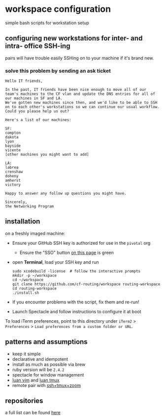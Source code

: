 # workspace configuration
simple bash scripts for workstation setup

## configuring new workstations for inter- and intra- office SSH-ing

pairs will have trouble easily SSHing on to your machine if it's brand new.

### solve this problem by sending an ask ticket

```
Hello IT friends,

In the past, IT friends have been nice enough to move all of our team's machines to the CF vlan and update the DNS entries for all of our machines in SF and LA.
We've gotten new machines since then, and we'd like to be able to SSH on to each other's workstations so we can continue our usual workflow.
Could you please help us out?

Here's a list of our machines:

SF:
compton
dakota
lyon
bayside
vicente
[other machines you might want to add]

LA:
labrea
crenshaw
doheny
amherst
victory

Happy to answer any follow up questions you might have.

Sincerely,
the Networking Program
```
## installation
on a freshly imaged machine:

- Ensure your GitHub SSH key is authorized for use in the `pivotal` org
  - Ensure the "SSO" button [on this page](https://github.com/settings/keys) is
    green

- open **Terminal**, load your SSH key and run
  ```
  sudo xcodebuild -license  # follow the interactive prompts
  mkdir -p ~/workspace
  cd ~/workspace
  git clone https://github.com/cf-routing/workspace routing-workspace
  cd routing-workspace
  ./install.sh
  ```

- If you encounter problems with the script, fix them and re-run!

- Launch Spectacle and follow instructions to configure it at boot

To load iTerm preferences, point to this directory under `iTerm2` >
`Preferences` > `Load preferences from a custom folder or URL`.

## patterns and assumptions
- keep it simple
- declarative and idempotent
- install as much as possible via brew
- ruby version will be `2.4.2`
- spectacle for window management
- [luan vim](https://github.com/luan/nvim) and [luan
  tmux](https://github.com/luan/tmuxfiles)
- remote pair with [ssh+tmux+zoom](./REMOTE_PAIRING.md)

## repositories
a full list can be found [here](https://github.com/cloudfoundry/networking-workspace/blob/f557eb2313a9810fad01fe16dfcdde4eb6560f33/install.sh#L276)
